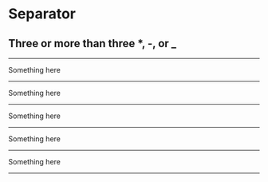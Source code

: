 # Separator

## Three or more than three \*, \-, or \_

***

Something here

------

Something here

___

Something here

* * *

Something here

-  - -   - 

Something here

_     __